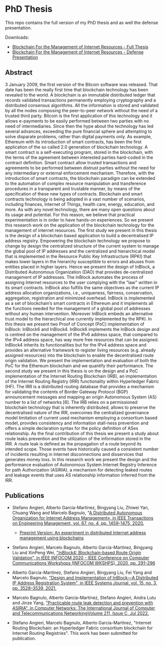 # PhD Thesis 
This repo contains the full version of my PhD thesis and as well the defense presentation. 

Downloads: 
- [Blockchain For the Management of Internet Resources - Full Thesis](phd_tesis_stefano_angieri_2022.pdf)
- [Blockchain For the Management of Internet Resources - Defense Presentation](SA_PhD_Defense.pptx)

## Abstract
3 January 2009, the first version of the Bitcoin software was released. That date has been the really first time that blockchain technology has been revealed to the world. A blockchain is an immutable distributed ledger that records validated transactions permanently employing cryptography and a distributed consensus algorithms. All the information is stored and validated by all the nodes composing the peer-to-peer network without the need of a trusted third party. Bitcoin is the first application of this technology and it allows e-payments to be easily performed between two parties with no need of intermediaries. Since then the hype about the technology has led several advances, exceeding the pure financial sphere and attempting to solve disparate problems, rather than digital payments only. As example, Ethereum with its introduction of smart contracts, has been the first application of the so called 2.0 generation of blockchain technology. A smart contract is a self-executing program, stored in the blockchain, with the terms of the agreement between interested parties hard-coded in the contract definition. Smart contract allow trusted transactions and agreements to be performed between distrust parties without the need for any intermediary or external enforcement mechanism. Therefore, with the introduction of smart contracts, the blockchain paradigm can be extended to the automation of complex resource manipulation and transference procedures in a transparent and trustable manner, by means of the specification of these new types of contracts.
Blockchain and smart contracts technology is being adopted in a vast number of scenarios, including finances, Internet of Things, health care, energy, education, and more. As with any novel technology, there are many open questions about its usage and potential. For this reason, we believe that practical experimentation is in order to have hands-on experiences. So we present this research work on the application of the blockchain technology for the management of internet resources.
The first study we present in this thesis is the design of a blockchain based application to build a decentralised IP address registry. Empowering the blockchain technology we propose to change by design the centralized structure of the current system to manage the global pool of IP addresses and the centralized and hierarchical model that is implemented in the Resource Public Key Infrastructure (RPKI) that makes lower layers in the hierarchy susceptible to errors and abuses from entities placed in higher layers. Hence we present the design of InBlock, a Distributed Autonomous Organization (DAO) that provides de-centralized management of IP addresses. The InBlock automates the process of assigning Internet resources to the user complying with the "law" written in its smart contracts. InBlock also fulfills the same objectives as the current IP address allocation organizations, i.e., uniqueness, fairness, conservation, aggregation, registration and minimized overhead. InBlock is implemented as a set of blockchain’s smart contracts in Ethereum and it implements all the functions needed for the management of a global pool of addresses without any human intervention. Moreover InBlock embeds an alternative trust model to the hierarchical one currently implemented by the RPKI.
In this thesis we present two Proof of Concept (PoC) implementation of InBlock: InBlock6 and InBlock4. InBlock6 implements the InBlock design and is centred on the management of the IPv6 address space, that compared to the IPv4 address space, has way more free resources that can be assigned. InBlock4 inherits its functionalities but for the IPv4 address space and provides an alternative framework to register living resources (e.g. already assigned resources) into the blockchain to enable the decentralised route origin validation. We present the implementation and evaluation of both the PoC for the Ethereum blockchain and we quantify their performance.
The second study we present in this thesis is on the design and a PoC implementation of the Internet Routing Blockchain (IRB), an implementation of the Internet Routing Registry (IRR) functionality within Hyperledger Fabric (HF). The IRR is a distributed routing database that provides a mechanism for validating the contents of Border Gateway Protocol (BGP) announcement messages and mapping an origin Autonomous System (AS) number to a list of networks [6]. The IRB relies on a permissioned blockchain technology that is inherently distributed, allows to preserve the decentralised nature of the IRR, overcomes the centralized governance model limitation of current used mechanism employing a consortium based model, provides consistency and information stall-ness prevention and offers a simple declaration syntax for the policy definition of ASes relationship.
As the final contribution of this thesis we present a study about route leaks prevention and the utilization of the information stored in the IRR. A route leak is defined as the propagation of a route beyond its intended scope. Those events have historically caused a consistent number of incidents resulting in Internet disconnections and disservices that generates money loss. In this research work we present the design and the performance evaluation of Autonomous System Internet Registry Inference for path Authorization (ASIRIA), a mechanism for detecting leaked routes and leakage events that uses AS relationship information inferred from the IRR.

## Publications

- Stefano Angieri, Alberto García-Martínez, Bingyang Liu, Zhiwei Yan, Chuang Wang and Marcelo Bagnulo, "[A Distributed Autonomous Organization for Internet Address Management», in IEEE Transactions on Engineering Management, vol. 67, no. 4, pp. 1459–1475, 2020.](https://www.semanticscholar.org/paper/A-Distributed-Autonomous-Organization-for-Internet-Angieri-Garc%C3%ADa-Mart%C3%ADnez/c01ee3d0d7228d8b45f0eb508fba7d04e1c76b55) 
    - [Preprint Version: An experiment in distributed Internet address management using blockchains](https://arxiv.org/abs/1807.10528)

- Stefano Angieri, Marcelo Bagnulo, Alberto García-Martínez, Bingyang Liu and XinPeng Wei, 
["InBlock4: Blockchain-based Route Origin Validation", in IEEE INFOCOM 2020 - IEEE Conference on Computer Communications Workshops (INFOCOM WKSHPS), 2020, pp. 291–296](https://ieeexplore.ieee.org/document/9162879) 

- Alberto García-Martínez, Stefano Angieri, Bingyang Liu, Fei Yang and Marcelo Bagnulo,
["Design and Implementation of InBlock—A Distributed IP Address Registration System", in IEEE Systems Journal, vol. 15, no. 3, pp. 3528–3539, 2021.](https://ieeexplore.ieee.org/document/9144171)


- Marcelo Bagnulo, Alberto García-Martínez, Stefano Angieri, Andra Lutu and Jinze Yang, ["Practicable route leak detection and prevention with ASIRIA", in Computer Networks: The International Journal of Computer and Telecommunications NetworkingVolume 211, Issue C, Jul 2022.](https://dl.acm.org/doi/abs/10.1016/j.comnet.2022.108966)

- Stefano Angieri, Marcelo Bagnulo, Alberto García-Martínez, "Internet Routing Blockchain: an Hyperledger Fabric consortium blockchain for Internet Routing Registries". This work has been submitted for publication. 
